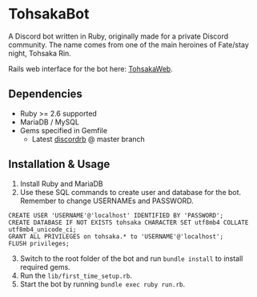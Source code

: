 # TohsakaBot
A Discord bot written in Ruby, originally made for a private Discord community. The name comes from one of the main heroines of Fate/stay night, Tohsaka Rin.

Rails web interface for the bot here: [TohsakaWeb](https://github.com/Luukuton/TohsakaWeb).

## Dependencies
* Ruby >= 2.6 supported
* MariaDB / MySQL 
* Gems specified in Gemfile
  * Latest [discordrb](https://github.com/discordrb/discordrb) @ master branch

## Installation & Usage
1. Install Ruby and MariaDB
2. Use these SQL commands to create user and database for the bot. Remember to change USERNAMEs and PASSWORD. 
```
CREATE USER 'USERNAME'@'localhost' IDENTIFIED BY 'PASSWORD';
CREATE DATABASE IF NOT EXISTS tohsaka CHARACTER SET utf8mb4 COLLATE utf8mb4_unicode_ci;
GRANT ALL PRIVILEGES on tohsaka.* to 'USERNAME'@'localhost';
FLUSH privileges;
```

3. Switch to the root folder of the bot and run `bundle install` to install required gems.
4. Run the `lib/first_time_setup.rb`.
5. Start the bot by running `bundle exec ruby run.rb`.
